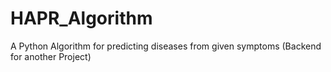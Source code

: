 # HAPR_Algorithm
A Python Algorithm for predicting diseases from given symptoms (Backend for another Project)

